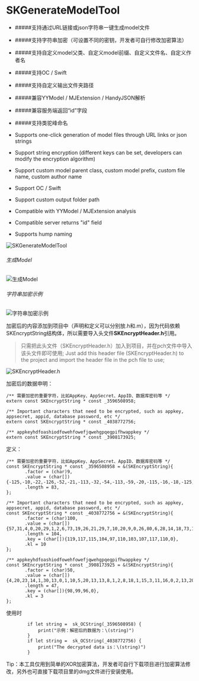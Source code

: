 # SKGenerateModelTool


- #####支持通过URL链接或json字符串一键生成model文件
- #####支持字符串加密（可设置不同的密钥，开发者可自行修改加密算法）
- #####支持自定义model父类、自定义model前缀、自定义文件名、自定义作者名
- #####支持OC / Swift 
- #####支持自定义输出文件夹路径
- #####兼容YYModel / MJExtension / HandyJSON解析
- #####兼容服务端返回“id”字段
- #####支持类驼峰命名

- Supports one-click generation of model files through URL links or json strings
- Support string encryption (different keys can be set, developers can modify the encryption algorithm)
- Support custom model parent class, custom model prefix, custom file name, custom author name
- Support OC / Swift
- Support custom output folder path
- Compatible with YYModel / MJExtension analysis
- Compatible server returns "id" field
- Supports hump naming

![SKGenerateModelTool](https://upload-images.jianshu.io/upload_images/1129777-9c130b4ce345ddf9.jpg?imageMogr2/auto-orient/strip%7CimageView2/2/w/1240)

###### 生成Model
![生成Model](https://upload-images.jianshu.io/upload_images/1129777-51a3b41012e11c96.png?imageMogr2/auto-orient/strip%7CimageView2/2/w/1240)

###### 字符串加密示例
![字符串加密示例](https://upload-images.jianshu.io/upload_images/1129777-1fc076f8a5f16768.png?imageMogr2/auto-orient/strip%7CimageView2/2/w/1240)

加密后的内容添加到项目中（声明和定义可以分别放.h和.m），因为代码依赖SKEncryptString结构体，所以需要导入头文件**SKEncryptHeader.h**引用。

> 只需把此头文件（SKEncryptHeader.h）加入到项目，并在pch文件中导入该头文件即可使用;
Just add this header file (SKEncryptHeader.h) to the project and import the header file in the pch file to use;

![SKEncryptHeader.h](https://upload-images.jianshu.io/upload_images/1129777-aa68b75c0934fc6c.png?imageMogr2/auto-orient/strip%7CimageView2/2/w/1240)

加密后的数据申明：

```
/** 需要加密的重要字符，比如AppKey、AppSecret、AppID、数据库密码等 */
extern const SKEncryptString * const _3596508958;

/** Important characters that need to be encrypted, such as appkey, appsecret, appid, database password, etc */
extern const SKEncryptString * const _4038772756;

/** appkeyhdfoashiodfowehfowefjqwehgpqegpifhwappkey */
extern const SKEncryptString * const _3908173925;
```

定义：
```
/** 需要加密的重要字符，比如AppKey、AppSecret、AppID、数据库密码等 */
const SKEncryptString * const _3596508958 = &(SKEncryptString){
       .factor = (char)9,
       .value = (char[]){-125,-10,-22,-126,-52,-21,-113,-32,-54,-113,-59,-20,-115,-16,-18,-125,-19,-25,-126,-52,-21,-113,-57,-3,-115,-58,-52,-123,-42,-26,-116,-59,-2,-113,-52,-24,43,26,26,33,15,19,-119,-22,-21,43,26,26,57,15,9,24,15,30,-119,-22,-21,43,26,26,35,46,-119,-22,-21,-116,-1,-38,-116,-25,-60,-113,-48,-7,-113,-59,-20,-115,-54,-21,-115,-57,-29,0},
       .length = 83,
};

/** Important characters that need to be encrypted, such as appkey, appsecret, appid, database password, etc */
const SKEncryptString * const _4038772756 = &(SKEncryptString){
       .factor = (char)100,
       .value = (char[]){57,31,4,0,20,29,1,2,6,73,19,26,21,29,7,10,20,9,0,26,80,6,28,14,18,73,14,9,23,13,80,6,27,79,4,12,64,9,28,10,2,11,4,27,3,13,76,76,1,28,19,26,84,14,21,73,1,28,2,2,21,11,88,79,7,25,16,31,23,10,2,23,0,67,70,8,16,28,27,13,92,82,16,14,18,8,2,13,1,12,80,2,21,28,21,30,15,30,22,69,80,23,0,12,0},
       .length = 104,
       .key = (char[]){119,117,115,104,97,110,103,107,117,110,0},
       .kl = 10
};

/** appkeyhdfoashiodfowehfowefjqwehgpqegpifhwappkey */
const SKEncryptString * const _3908173925 = &(SKEncryptString){
       .factor = (char)50,
       .value = (char[]){4,20,23,14,1,30,13,0,1,10,5,20,13,13,8,1,2,8,18,1,15,3,11,16,0,2,13,20,19,2,13,3,23,20,1,0,21,13,1,13,19,6,21,20,12,0,29,0},
       .length = 47,
       .key = (char[]){98,99,96,0},
       .kl = 3
};
```

使用时
```
        if let string =  sk_OCString(_3596508958) {
            print("示例：解密后的数据为：\(string)")
        }
        if let string =  sk_OCString(_4038772756) {
            print("The decrypted data is：\(string)")
        }
```

Tip：本工具仅用到简单的XOR加密算法，开发者可自行下载项目进行加密算法修改，另外也可直接下载项目里的dmg文件进行安装使用。
